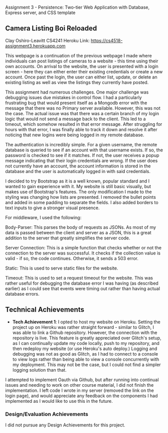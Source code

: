 Assignment 3 - Persistence: Two-tier Web Application with Database, Express server, and CSS template

## Camera Listing Boi Reloaded

Clay Oshiro-Leavitt
CS4241
Heroku Link: https://cs4518-assignment3.herokuapp.com

This webpage is a continuation of the previous webpage I made where individuals can post listings of cameras to a website - this time using their own accounts. On arrival to the website, the user is presented with a login screen - here they can either enter their existing credentials or create a new account. Once past the login, the user can either list, update, or delete an existing listing as well as view the listings they currently have posted. 

This assignment had numerous challenges. One major challenge was debugging issues due mistakes in control flow. I had a particularly frustrating bug that would present itself as a Mongodb error with the message that there was no Primary server available. However, this was not the case. The actual issue was that there was a certain branch of my login logic that would not send a message back to the client. This led to a timeout, which somehow resulted in that error message. After struggling for hours with that error, I was finally able to track it down and resolve it after noticing that new logins were being logged in my remote database.

The authentication is incredibly simple. For a given username, the remote database is queried to see if an account with that username exists. If so, the password is checked to see if it matches. If not, the user receives a popup message indicating that their login credentials are wrong. If the user does not currently have an account, the account information is stored in the database and the user is automatically logged in with said credentials.

I decided to try Bootstrap as it is a well known, popular standard and I wanted to gain experience with it. My website is still basic visually, but makes use of Bootstrap's features. The only modification I made to the styling was changing how lists are presented. I removed the bullet points and added in some padding to separate the fields. I also added borders to text inputs to give a stronger visual presence.

For middleware, I used the following: 

Body-Parser: This parses the body of requests as JSONs. As most of my data is passed between the client and server as a JSON, this is a great addition to the server that greatly simplifies the server code.

Server Connection: This is a simple function that checks whether or not the connection to the server was successful. It checks if the collection value is valid - if so, the code continues. Otherwise, it sends a 503 error.

Static: This is used to serve static files for the website.

Timeout: This is used to set a request timeout for the website. This was rather useful for debugging the database error I was having (as described earlier) as I could see that events were timing out rather than having actual database errors.

## Technical Achievements

- **Tech Achievement 1**: I opted to host my website on Heroku. Setting the project up on Heroku was rather straight forward - similar to Glitch, I was able to link a Github repository. However, the connection with the repository is live. This feature is greatly appreciated over Glitch's setup, as I can continually update my code locally, push to my repository, and then redeploy my website (or use Heroku's auto deploy.) Logging and debugging was not as good as Glitch, as I had to connect to a console to view logs rather than being able to view a console concurrently with my deployment. This may not be the case, but I could not find a simpler logging solution than that.


I attempted to implement Oauth via Github, but after running into continual issues and needing to work on other course material, I did not finish the implementation. I left code I wrote in my server (removed the link on the login page), and would appreciate any feedback on the components I had implemented as I would like to use this in the future. 


### Design/Evaluation Achievements
I did not pursue any Design Achievements for this project.
